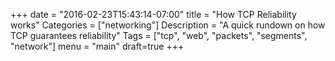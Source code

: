 +++
date = "2016-02-23T15:43:14-07:00"
title = "How TCP Reliability works"
Categories = ["networking"]
Description = "A quick rundown on how TCP guarantees reliability"
Tags = ["tcp", "web", "packets", "segments", "network"]
menu = "main"
draft=true
+++





